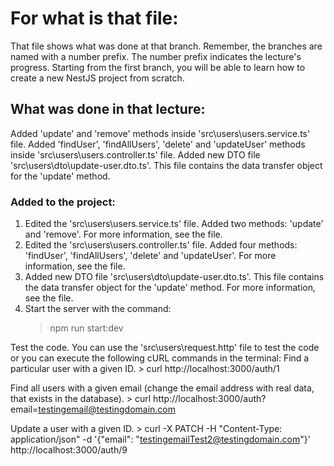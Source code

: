 # For what is that file:  
That file shows what was done at that branch. Remember, the branches are named with a number prefix. The number prefix indicates the lecture's progress. Starting from the first branch, you will be able to learn how to create a new NestJS project from scratch.  

## What was done in that lecture:  
Added 'update' and 'remove' methods inside 'src\users\users.service.ts' file.
Added 'findUser', 'findAllUsers', 'delete' and 'updateUser' methods inside 'src\users\users.controller.ts' file.
Added new DTO file 'src\users\dto\update-user.dto.ts'. This file contains the data transfer object for the 'update' method.

### Added to the project:  
1. Edited the 'src\users\users.service.ts' file. Added two methods: 'update' and 'remove'. For more information, see the file.  
2. Edited the 'src\users\users.controller.ts' file. Added four methods: 'findUser', 'findAllUsers', 'delete' and 'updateUser'. For more information, see the file.  
3. Added new DTO file 'src\users\dto\update-user.dto.ts'. This file contains the data transfer object for the 'update' method. For more information, see the file.
3. Start the server with the command:
    > npm run start:dev

Test the code. You can use the 'src\users\request.http' file to test the code or you can execute the following cURL commands in the terminal: 
Find a particular user with a given ID.
    > curl http://localhost:3000/auth/1

Find all users with a given email (change the email address with real data, that exists in the database).
    > curl http://localhost:3000/auth?email=testingemail@testingdomain.com

Update a user with a given ID.
    > curl -X PATCH -H "Content-Type: application/json" -d '{"email": "testingemailTest2@testingdomain.com"}' http://localhost:3000/auth/9
